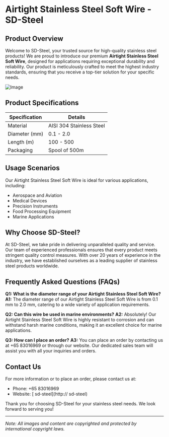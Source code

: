 # Airtight Stainless Steel Soft Wire - SD-Steel

## Product Overview

Welcome to SD-Steel, your trusted source for high-quality stainless steel products! We are proud to introduce our premium **Airtight Stainless Steel Soft Wire**, designed for applications requiring exceptional durability and reliability. Our product is meticulously crafted to meet the highest industry standards, ensuring that you receive a top-tier solution for your specific needs.

![Image](https://github.com/user-attachments/assets/2567258e-e124-4816-932d-1809bd27ef0b)

## Product Specifications

| Specification | Details |
|---------------|---------|
| Material      | AISI 304 Stainless Steel |
| Diameter (mm) | 0.1 - 2.0 |
| Length (m)    | 100 - 500 |
| Packaging     | Spool of 500m |

## Usage Scenarios

Our Airtight Stainless Steel Soft Wire is ideal for various applications, including:
- Aerospace and Aviation
- Medical Devices
- Precision Instruments
- Food Processing Equipment
- Marine Applications

## Why Choose SD-Steel?

At SD-Steel, we take pride in delivering unparalleled quality and service. Our team of experienced professionals ensures that every product meets stringent quality control measures. With over 20 years of experience in the industry, we have established ourselves as a leading supplier of stainless steel products worldwide.

## Frequently Asked Questions (FAQs)

**Q1: What is the diameter range of your Airtight Stainless Steel Soft Wire?**
**A1:** The diameter range of our Airtight Stainless Steel Soft Wire is from 0.1 mm to 2.0 mm, catering to a wide variety of application requirements.

**Q2: Can this wire be used in marine environments?**
**A2:** Absolutely! Our Airtight Stainless Steel Soft Wire is highly resistant to corrosion and can withstand harsh marine conditions, making it an excellent choice for marine applications.

**Q3: How can I place an order?**
**A3:** You can place an order by contacting us at +65 83016969 or through our website. Our dedicated sales team will assist you with all your inquiries and orders.

## Contact Us

For more information or to place an order, please contact us at:
- Phone: +65 83016969
- Website: [ sd-steel](http:// sd-steel)

Thank you for choosing SD-Steel for your stainless steel needs. We look forward to serving you!

---

*Note: All images and content are copyrighted and protected by international copyright laws.*